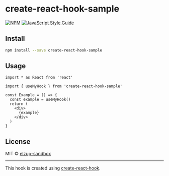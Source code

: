 # create-react-hook-sample

> 

[![NPM](https://img.shields.io/npm/v/create-react-hook-sample.svg)](https://www.npmjs.com/package/create-react-hook-sample) [![JavaScript Style Guide](https://img.shields.io/badge/code_style-standard-brightgreen.svg)](https://standardjs.com)

## Install

```bash
npm install --save create-react-hook-sample
```

## Usage

```tsx
import * as React from 'react'

import { useMyHook } from 'create-react-hook-sample'

const Example = () => {
  const example = useMyHook()
  return (
    <div>
      {example}
    </div>
  )
}
```

## License

MIT © [elzup-sandbox](https://github.com/elzup-sandbox)

---

This hook is created using [create-react-hook](https://github.com/hermanya/create-react-hook).
